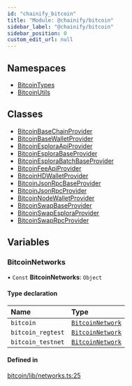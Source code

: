 ```yaml
---
id: "chainify_bitcoin"
title: "Module: @chainify/bitcoin"
sidebar_label: "@chainify/bitcoin"
sidebar_position: 0
custom_edit_url: null
---
```


## Namespaces

- [BitcoinTypes](../namespaces/chainify_bitcoin.BitcoinTypes.md)
- [BitcoinUtils](../namespaces/chainify_bitcoin.BitcoinUtils.md)

## Classes

- [BitcoinBaseChainProvider](../classes/chainify_bitcoin.BitcoinBaseChainProvider.md)
- [BitcoinBaseWalletProvider](../classes/chainify_bitcoin.BitcoinBaseWalletProvider.md)
- [BitcoinEsploraApiProvider](../classes/chainify_bitcoin.BitcoinEsploraApiProvider.md)
- [BitcoinEsploraBaseProvider](../classes/chainify_bitcoin.BitcoinEsploraBaseProvider.md)
- [BitcoinEsploraBatchBaseProvider](../classes/chainify_bitcoin.BitcoinEsploraBatchBaseProvider.md)
- [BitcoinFeeApiProvider](../classes/chainify_bitcoin.BitcoinFeeApiProvider.md)
- [BitcoinHDWalletProvider](../classes/chainify_bitcoin.BitcoinHDWalletProvider.md)
- [BitcoinJsonRpcBaseProvider](../classes/chainify_bitcoin.BitcoinJsonRpcBaseProvider.md)
- [BitcoinJsonRpcProvider](../classes/chainify_bitcoin.BitcoinJsonRpcProvider.md)
- [BitcoinNodeWalletProvider](../classes/chainify_bitcoin.BitcoinNodeWalletProvider.md)
- [BitcoinSwapBaseProvider](../classes/chainify_bitcoin.BitcoinSwapBaseProvider.md)
- [BitcoinSwapEsploraProvider](../classes/chainify_bitcoin.BitcoinSwapEsploraProvider.md)
- [BitcoinSwapRpcProvider](../classes/chainify_bitcoin.BitcoinSwapRpcProvider.md)

## Variables

### BitcoinNetworks

• `Const` **BitcoinNetworks**: `Object`

#### Type declaration

| Name | Type |
| :------ | :------ |
| `bitcoin` | [`BitcoinNetwork`](../interfaces/chainify_bitcoin.BitcoinTypes.BitcoinNetwork.md) |
| `bitcoin_regtest` | [`BitcoinNetwork`](../interfaces/chainify_bitcoin.BitcoinTypes.BitcoinNetwork.md) |
| `bitcoin_testnet` | [`BitcoinNetwork`](../interfaces/chainify_bitcoin.BitcoinTypes.BitcoinNetwork.md) |

#### Defined in

[bitcoin/lib/networks.ts:25](https://github.com/liquality/chainify/blob/540cfa69/packages/bitcoin/lib/networks.ts#L25)
